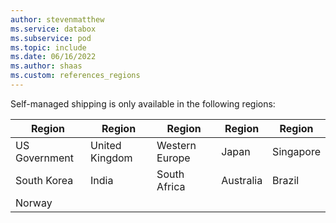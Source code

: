 ```yaml
---
author: stevenmatthew
ms.service: databox  
ms.subservice: pod
ms.topic: include
ms.date: 06/16/2022
ms.author: shaas
ms.custom: references_regions
---
```

Self-managed shipping is only available in the following regions:

| Region        | Region         | Region         | Region    | Region    |
|---------------|----------------|----------------|-----------|-----------|
| US Government | United Kingdom | Western Europe | Japan     | Singapore |
| South Korea   | India          | South Africa   | Australia | Brazil    |
| Norway        |

